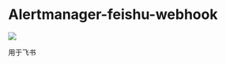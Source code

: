 # Alertmanager-feishu-webhook

![](https://github.com/Bowser1704/Alertmanager-feishu-webhook/workflows/build-test/badge.svg)

用于飞书

